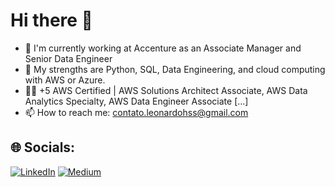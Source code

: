 # Hi there 👋

<!--
**leonardohss0/leonardohss0** is a ✨ _special_ ✨ repository because its `README.md` (this file) appears on your GitHub profile.

Here are some ideas to get you started:

- 🔭 I’m currently working on ...
- 🌱 I’m currently learning ...
- 👯 I’m looking to collaborate on ...
- 🤔 I’m looking for help with ...
- 💬 Ask me about ...
- 📫 How to reach me: ...
- 😄 Pronouns: ...
- ⚡ Fun fact: ...
-->

* 🤟 I'm currently working at Accenture as an Associate Manager and Senior Data Engineer<br>
* 🤯 My strengths are Python, SQL, Data Engineering, and cloud computing with AWS or Azure.
* 👨‍🎓 +5 AWS Certified | AWS Solutions Architect Associate, AWS Data Analytics Specialty, AWS Data Engineer Associate [...]
* 📫 How to reach me: contato.leonardohss@gmail.com


## 🌐 Socials:
[![LinkedIn](https://img.shields.io/badge/LinkedIn-%230077B5.svg?logo=linkedin&logoColor=white)](https://www.linkedin.com/in/leonardohss0/) [![Medium](https://img.shields.io/badge/Medium-12100E?logo=medium&logoColor=white)](https://medium.com/@leonardohss) 

